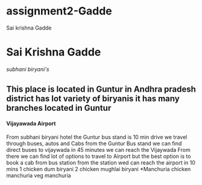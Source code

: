 # assignment2-Gadde
Sai krishna Gadde
# Sai Krishna Gadde
###### subhani biryani's
 This place is located in **Guntur** in **Andhra pradesh** district has lot variety of biryanis it has many branches located in Guntur 
 -----------
 #### Vijayawada Airport
 From subhani biryani hotel the Guntur bus stand is 10 min drive we travel through buses, autos and Cabs from the Guntur Bus stand we can find direct buses to vijaywada in 45 minutes we can reach the Vijaywada From there we can find lot of options to travel to Airport but the best option is to book a cab from bus station from the station wed can reach the airport in 10 mins
 1 chicken dum biryani
 2 chicken mughlai biryani
 *Manchuria  chicken manchuria   veg manchuria 
